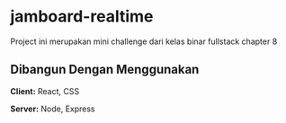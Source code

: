 # jamboard-realtime

Project ini merupakan mini challenge dari kelas binar fullstack chapter 8

## Dibangun Dengan Menggunakan

**Client:** React, CSS

**Server:** Node, Express